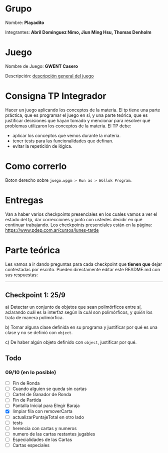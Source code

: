# Grupo

Nombre: **Playadito**

Integrantes: **Abril Dominguez Nimo, Jiun Ming Hsu, Thomas Denholm**

# Juego

Nombre de Juego: **GWENT Casero**

Descripción: [descripción general del juego](https://docs.google.com/document/d/1Phfu0lWlJHHktwRmt6e1YLkAWTW_Dvv88BtQW1gipIc/edit?usp=sharing)

# Consigna TP Integrador

Hacer un juego aplicando los conceptos de la materia. El tp tiene una parte práctica, que es programar el juego en sí, y una parte teórica, que es justificar decisiones que hayan tomado y mencionar para resolver qué problemas utilizaron los conceptos de la materia.
El TP debe:

- aplicar los conceptos que vemos durante la materia.
- tener tests para las funcionalidades que definan.
- evitar la repetición de lógica.

# Como correrlo

Boton derecho sobre `juego.wpgm > Run as > Wollok Program`.

# Entregas

Van a haber varios checkpoints presenciales en los cuales vamos a ver el estado del tp, dar correcciones y junto con ustedes decidir en qué continuar trabajando.
Los checkpoints presenciales están en la página: <https://www.pdep.com.ar/cursos/lunes-tarde>

# Parte teórica

Les vamos a ir dando preguntas para cada checkpoint que **tienen que** dejar contestadas por escrito. Pueden directamente editar este README.md con sus respuestas:

--------------------

## Checkpoint 1: 25/9

a) Detectar un conjunto de objetos que sean polimórficos entre sí, aclarando cuál es la interfaz según la cuál son polimórficos, y _quién_ los trata de manera polimórfica.

b) Tomar alguna clase definida en su programa y justificar por qué es una clase y no se definió con `object`.

c) De haber algún objeto definido con `object`, justificar por qué.

## Todo

### 09/10 (en lo posible)

- [ ] Fin de Ronda
- [ ] Cuando alguien se queda sin cartas
- [ ] Cartel de Ganador de Ronda
- [ ] Fin de Partida
- [ ] Pantalla Inicial para Elegir Baraja
- [x] limpiar fila con removerCarta
- [ ] actualizarPuntajeTotal en otro lado
- [ ] tests
- [ ] herencia con cartas y numeros
- [ ] numero de las cartas restantes jugables
- [ ] Especialidades de las Cartas
- [ ] Cartas especiales
